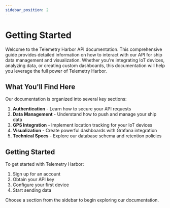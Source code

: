 ```yaml
---
sidebar_position: 2
---
```


# Getting Started

Welcome to the Telemetry Harbor API documentation. This comprehensive guide provides detailed information on how to interact with our API for ship data management and visualization. Whether you're integrating IoT devices, analyzing data, or creating custom dashboards, this documentation will help you leverage the full power of Telemetry Harbor.


## What You'll Find Here

Our documentation is organized into several key sections:

1. **Authentication** - Learn how to secure your API requests
2. **Data Management** - Understand how to push and manage your ship data
3. **GPS Integration** - Implement location tracking for your IoT devices
4. **Visualization** - Create powerful dashboards with Grafana integration
5. **Technical Specs** - Explore our database schema and retention policies

## Getting Started

To get started with Telemetry Harbor:

1. Sign up for an account
2. Obtain your API key
3. Configure your first device
4. Start sending data

Choose a section from the sidebar to begin exploring our documentation.
